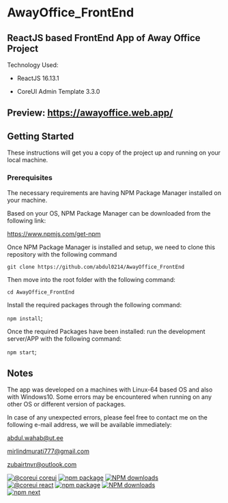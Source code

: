 # AwayOffice_FrontEnd

##  ReactJS based FrontEnd App of Away Office Project

Technology Used:

- ReactJS 16.13.1

- CoreUI Admin Template 3.3.0

## Preview: https://awayoffice.web.app/
## Getting Started

These instructions will get you a copy of the project up and running on your local machine.

### Prerequisites

The necessary requirements are having NPM Package Manager installed on your machine.

Based on your OS, NPM Package Manager can be downloaded from the following link:

 <https://www.npmjs.com/get-npm>


Once NPM Package Manager is installed and setup, we need to clone this repository with the following command

`git clone https://github.com/abdul0214/AwayOffice_FrontEnd`

Then move into the root folder with the following command:  

`cd AwayOffice_FrontEnd`


Install the required packages through the following command:


`npm install`;

Once the required Packages have been installed: run the development server/APP with the following command:


`npm start`;



## Notes

The app was developed on a machines with Linux-64 based OS and also with Windows10. Some errors may be encountered when running on any other OS or different version of packages.


In case of any unexpected errors, please feel free to contact me on the following e-mail address, we will be available immediately:

  <abdul.wahab@ut.ee>

  <mirlindmurati777@gmail.com>

  <zubairtnvr@outlook.com>



[![@coreui coreui](https://img.shields.io/badge/@coreui%20-coreui-lightgrey.svg?style=flat-square)](https://github.com/coreui/coreui)
[![npm package][npm-coreui-badge]][npm-coreui]
[![NPM downloads][npm-coreui-download]][npm-coreui]  
[![@coreui react](https://img.shields.io/badge/@coreui%20-react-lightgrey.svg?style=flat-square)](https://github.com/coreui/react)
[![npm package][npm-coreui-react-badge]][npm-coreui-react]
[![NPM downloads][npm-coreui-react-download]][npm-coreui-react]  
[![npm next][npm-next]][npm]

[npm-coreui]: https://www.npmjs.com/package/@coreui/coreui
[npm-coreui-badge]: https://img.shields.io/npm/v/@coreui/coreui.png?style=flat-square
[npm-coreui-download]: https://img.shields.io/npm/dm/@coreui/coreui.svg?style=flat-square
[npm-coreui-react]: https://www.npmjs.com/package/@coreui/react
[npm-coreui-react-badge]: https://img.shields.io/npm/v/@coreui/react.png?style=flat-square
[npm-coreui-react-download]: https://img.shields.io/npm/dm/@coreui/react.svg?style=flat-square
[npm-next]: https://img.shields.io/npm/v/@coreui/react/next.png?style=flat-square
[npm]: https://www.npmjs.com/package/@coreui/react
